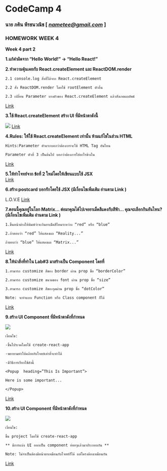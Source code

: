 # CodeCamp 4

### นาย ภคิน พีรธนวณิช  [ *nametee@gmail.com* ]
### HOMEWORK WEEK 4

**Week 4 part 2**

**1.แก้คำผิดจาก “Hello World!” -> “Hello React!”**

**2.ทำความคุ้นเคยกับ React.createElement และ ReactDOM.render**

	2.1 console.log สิ่งที่ได้จาก React.createElement

	2.2 สั่ง ReactDOM.render โดยใช้ rootElement ตัวอื่น

	2.3 เปลี่ยน Parameter บางตัวของ React.createElement แล้วสังเกตผลลัพธ์
 [Link](https://docs.google.com/presentation/d/1BeUOAMK6JXIS7EGssoFaD43qTD87tA3BlAfJfPmSR5A/edit#slide=id.g742d639642_1_74)

**3.ใช้ React.createElement สร้าง UI ที่มีหน้าตาดังนี้**

![](https://lh4.googleusercontent.com/2HZMyG7GROGDKzDhKfK1lraJ4ls4bZag0Z-h-JaI9NWBDPsQFNDYmnbQtn4oJnXiZ8ZkKbnJGyFpquvtvBE5XxIyxfAPccUE-8uSUklLkM28KhX9HXDOIXw-fdBROZRyz1NmVZu1)
 [Link ](https://docs.google.com/presentation/d/1BeUOAMK6JXIS7EGssoFaD43qTD87tA3BlAfJfPmSR5A/edit#slide=id.g742d639642_1_87)

**4.Rules: ให้ใช้ React.createElement เท่านั้น ห้ามแก้ไขในส่วน HTML**

	Hints:Parameter ตัวแรกบอกว่าต้องการจะใช้ HTML Tag อันไหน

	Parameter ตัวที่ 3 เป็นต้นไป บอกว่าต้องการใส่อะไรข้างใน 
[Link ](https://docs.google.com/presentation/d/1BeUOAMK6JXIS7EGssoFaD43qTD87tA3BlAfJfPmSR5A/edit#slide=id.g742d639642_1_99)

**5.ให้ทำโจทย์จาก ข้อที่ 2 ใหม่โดยให้เขียนแบบใช้ JSX**  
[Link ](https://docs.google.com/presentation/d/1BeUOAMK6JXIS7EGssoFaD43qTD87tA3BlAfJfPmSR5A/edit#slide=id.g742d639642_1_185)

**6.สร้าง postcard บอกรักโดยใช้ JSX (มีเงื่อนไขเพิ่มเติม อ่านตาม Link )**

L.O.V.E 
[Link](https://docs.google.com/presentation/d/1BeUOAMK6JXIS7EGssoFaD43qTD87tA3BlAfJfPmSR5A/edit#slide=id.g6b2204c28f_0_0)

**7.ตอนนี้คุณอยู่ในโลก Matrix… ต่อมาคุณได้ไปเจอยาเม็ดสีแดงกับสีฟ้า… คุณจะเลือกกินอันไหน? (มีเงื่อนไขเพิ่มเติม อ่านตาม Link )**

	1.ขึ้นหน้าต่างให้พิมพ์ว่าจะกินยาเม็ดสีไหนระหว่าง “red” หรือ “blue”

	2.ถ้าตอบว่า “red” ให้แสดงผล “Reality...”

	ถ้าตอบว่า “blue” ให้แสดงผล “Matrix...” 
[Link ](https://docs.google.com/presentation/d/1BeUOAMK6JXIS7EGssoFaD43qTD87tA3BlAfJfPmSR5A/edit#slide=id.g6b2204c28f_0_30)
 
**8.ให้นำสิ่งที่ทำใน Lab#3 มาสร้างเป็น Component โดยที่**

	1.สามารถ customize สีของ border ผ่าน prop ชื่อ “borderColor”

	2.สามารถ customize ขนาดของ font ผ่าน prop ชื่อ “size”

	3.สามารถ customize สีของจุดผ่าน prop ชื่อ “dotColor”

	Note: จะทำแบบ Function หรือ Class component ก็ได้ 
[Link ](https://docs.google.com/presentation/d/1BeUOAMK6JXIS7EGssoFaD43qTD87tA3BlAfJfPmSR5A/edit#slide=id.g6b2204c28f_0_127)

**9.สร้าง UI Component ที่มีหน้าตาดังที่กำหนด**

![](https://lh3.googleusercontent.com/Yx968pOBbx2LKXPdqVmBrt7PWTMxmdFsBCt5KgQ3A3iAu_qkBqzeSRXySeVZfCP4Hu5zqi2AboudRBTvFko7yGjVwL2wIDxTtm6GtNfVQsT6wlNJcOlxG7Kkh9pH9INoGTkFsbOQ)

	เงื่อนไข:

	-ขึ้นโปรเจคโดยใช้ create-react-app

	-พยายามทำให้คล้ายกับโจทย์เท่าที่จะทำได้

	-มีวิธีการเรียกใช้ดังนี้

	<Popup  heading=”This Is Important”>

	Here is some important...

	</Popup>
 [Link ](https://docs.google.com/presentation/d/1BeUOAMK6JXIS7EGssoFaD43qTD87tA3BlAfJfPmSR5A/edit#slide=id.g6b2204c28f_0_207)
 
**10.สร้าง UI Component ที่มีหน้าตาดังที่กำหนด**

![](https://lh5.googleusercontent.com/0m1m7ZDnHfIJ8iy922ErdlYixyA2w098JvwBIALJGs5iRptfJ5_rIWyBLQdyoZI2gzteyHBO4TXBsFNCE-e357J9fFjkskdwDVpj3lyQj7UaTMJH6TcJymLeiQuXQy54k7FKv8P3)

	เงื่อนไข:

	ขึ้น project โดยใช้ create-react-app

	** มีการแบ่ง UI ออกเป็น component ย่อยๆแล้วมาประกอบกัน **

	Note: ไม่จำเป็นต้องมีหน้าตาเหมือนกับโจทย์ก็ได้ แต่โครงต้องเหมือนกัน
 [Link ](https://docs.google.com/presentation/d/1BeUOAMK6JXIS7EGssoFaD43qTD87tA3BlAfJfPmSR5A/edit#slide=id.g6b2204c28f_0_213)